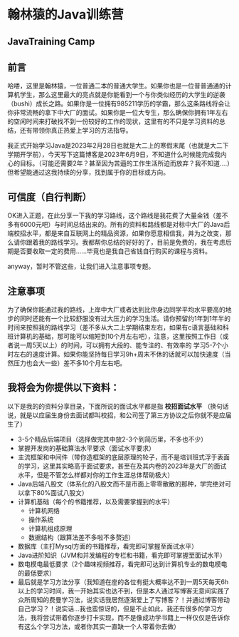 # 翰林猿的Java训练营

## JavaTraining Camp

## 前言

哈喽，这里是翰林猿，一位普通二本的普通大学生。如果你也是一位普普通通的计算机学生，那么这里最大的亮点就是你能看到一个与你类似经历的大学生的逆袭（bushi）成长之路。如果你是一位拥有985211学历的学霸，那么这条路线将会让你非常流畅的拿下中大厂的面试。如果你是一位大专生，那么确保你拥有1年左右的空闲时间来打破找不到一份较好的工作的现状，这里有的不只是学习资料的总结，还有带领你真正热爱上学习的方法指导。

我正式开始学习Java是2023年2月28日也就是大二上的寒假末尾（也就是大二下学期开学前），今天写下这篇博客是2023年6月9日，不知道什么时候能完成我内心的目标。（可能还需要2年？甚至因为苦逼的工作生活所迫而放弃？我不知道....）但希望能通过这我持续的分享，找到属于你的目标或方向。

## 可信度（自行判断）

OK进入正题，在此分享一下我的学习路线，这个路线是我花费了大量金钱（差不多有6000元吧）与时间总结出来的。所有的资料和路线都是对标中大厂的Java后端校招水平，都是来自互联网上的精品资源，如果你愿意相信我，并为之改变，那么请你跟着我的路线学习。我都帮你总结的好好的了，目前是免费的，我在考虑后期是否要收取一定的费用......毕竟也是我自己省钱自行购买的课程与资料。

anyway，暂时不管这些，让我们进入注意事项专题。

## 注意事项

为了确保你能通过我的路线，上岸中大厂或者达到比你身边同学平均水平要高的地步的同时还能有一个比较舒服没有过大压力的学习生活。请你预留约1年到1年半的时间来按照我的路线学习（差不多从大二上学期结束左右，如果有c语言基础和科班计算机的基础，那可能可以缩短到10个月左右吧），注意，这里按照工作日（或者说一周5天以上）的时间，可以拥有大段的、能专注的、有效率的 学习5-7个小时左右的速度计算。如果你能坚持每日学习9h+周末不休的话就可以加快速度（当然压力也会大一些）差不多10个月左右吧。

## 我将会为你提供以下资料：

以下是我的的资料分享目录，下面所说的面试水平都是指 **校招面试水平** （换句话说，就是以应届生身份去面试都叫校招，和公司签了第三方协议之后你就不是应届生了）

- 3-5个精品后端项目（选择做完其中放2-3个到简历里，不多也不少）
- 掌握开发岗的基础算法水平要求（面试水平要求）
- 主流框架和中间件（带你造框架的底层原理的轮子，而不是培训班式浮于表面的学习，这里其实略高于面试要求，甚至在及其内卷的2023年是大厂的面试水平，但是不管怎么样都对你的工作生涯总体帮助极大）
- Java后端八股文（体系化的八股文而不是市面上零零散散的那种，学完绝对可以拿下80%面试八股文）
- 计算机基础（每个的书籍推荐，以及需要掌握到的水平）
  - 计算机网络
  - 操作系统
  - 计算机组成原理
  - 数据结构（跟算法差不多啦不多赘述）
- 数据库（主打Mysql方面的书籍推荐，看完即可掌握至面试水平）
- Java进阶知识（JVM和并发编程的专栏和书籍，看完即可掌握至面试水平）
- 数电模电最低要求（2个趣味视频推荐，看完即可达到计算机专业的数电模电的最低要求）
- 最后就是学习方法分享（我知道在座的各位有挺大概率达不到一周5天每天6h以上的学习时间，我一开始其实也达不到，但是本人通过写博客无意间实践了众所周知的费曼学习法，说实话我居然逐渐爱上了写博客？！并通过博客带动自己学习？！说实话...我也蛮惊讶的，但是不止如此，我还有很多的学习方法，我将尝试带着你逐步打卡实现，而不是像成功学书籍上一样仅仅是告诉你有这么个学习方法，或者你其实一直缺一个人带着你去做）
